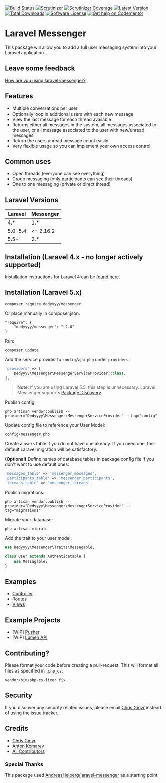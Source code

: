 [![Build Status](https://img.shields.io/travis/dedyyyy/laravel-messenger.svg?style=flat-square)](https://travis-ci.org/dedyyyy/laravel-messenger)
[![Scrutinizer](https://img.shields.io/scrutinizer/g/dedyyyy/laravel-messenger.svg?style=flat-square)](https://scrutinizer-ci.com/g/dedyyyy/laravel-messenger/)
[![Scrutinizer Coverage](https://img.shields.io/scrutinizer/coverage/g/dedyyyy/laravel-messenger.svg?style=flat-square)](https://scrutinizer-ci.com/g/dedyyyy/laravel-messenger/)
[![Latest Version](https://img.shields.io/github/release/dedyyyy/laravel-messenger.svg?style=flat-square)](https://github.com/dedyyyy/laravel-messenger/releases)
[![Total Downloads](https://img.shields.io/packagist/dt/dedyyyy/messenger.svg?style=flat-square)](https://packagist.org/packages/dedyyyy/messenger)
[![Software License](https://img.shields.io/badge/license-MIT-brightgreen.svg?style=flat-square)](LICENSE)
[![Get help on Codementor](https://cdn.codementor.io/badges/get_help_github.svg)](https://www.codementor.io/dedyyyy)

# Laravel Messenger
This package will allow you to add a full user messaging system into your Laravel application.

## Leave some feedback
[How are you using laravel-messenger?](https://github.com/dedyyyy/laravel-messenger/issues/55)

## Features
* Multiple conversations per user
* Optionally loop in additional users with each new message
* View the last message for each thread available
* Returns either all messages in the system, all messages associated to the user, or all message associated to the user with new/unread messages
* Return the users unread message count easily
* Very flexible usage so you can implement your own access control

## Common uses
* Open threads (everyone can see everything)
* Group messaging (only participants can see their threads)
* One to one messaging (private or direct thread)

## Laravel Versions

Laravel | Messenger
--- | ---
4.* | 1.*
5.0-5.4 | <= 2.16.2
5.5+ | 2.*

## Installation (Laravel 4.x - no longer actively supported)
Installation instructions for Laravel 4 can be [found here](https://github.com/dedyyyy/laravel-messenger/tree/v1).

## Installation (Laravel 5.x)
```
composer require dedyyyy/messenger
```

Or place manually in composer.json:

```
"require": {
    "dedyyyy/messenger": "~2.0"
}
```

Run:

```
composer update
```

Add the service provider to `config/app.php` under `providers`:

```php
'providers' => [
    Dedyyyy\Messenger\MessengerServiceProvider::class,
],
```

> **Note**: If you are using Laravel 5.5, this step is unnecessary. Laravel Messenger supports [Package Discovery](https://laravel.com/docs/5.5/packages#package-discovery).

Publish config:

```
php artisan vendor:publish --provider="Dedyyyy\Messenger\MessengerServiceProvider" --tag="config"
```
	
Update config file to reference your User Model:

```
config/messenger.php
```

Create a `users` table if you do not have one already. If you need one, the default Laravel migration will be satisfactory.

**(Optional)** Define names of database tables in package config file if you don't want to use default ones:

```php
'messages_table' => 'messenger_messages',
'participants_table' => 'messenger_participants',
'threads_table' => 'messenger_threads',
```
    
Publish migrations:

```
php artisan vendor:publish --provider="Dedyyyy\Messenger\MessengerServiceProvider" --tag="migrations"
```

Migrate your database:

```
php artisan migrate
```

Add the trait to your user model:

```php
use Dedyyyy\Messenger\Traits\Messagable;

class User extends Authenticatable {
    use Messagable;
}
```

## Examples
* [Controller](https://github.com/dedyyyy/laravel-messenger/tree/master/examples/MessagesController.php)
* [Routes](https://github.com/dedyyyy/laravel-messenger/tree/master/examples/routes.php)
* [Views](https://github.com/dedyyyy/laravel-messenger/tree/master/examples/views)

## Example Projects
* [WIP] [Pusher](https://github.com/dedyyyy/laravel-messenger-pusher-demo)
* [WIP] [Lumen API](https://github.com/dedyyyy/lumen-messenger-api)


## Contributing? 
Please format your code before creating a pull-request. This will format all files as specified in `.php_cs`:

```
vendor/bin/php-cs-fixer fix .
```

## Security

If you discover any security related issues, please email [Chris Gmyr](mailto:dedyyyy@gmail.com) instead of using the issue tracker.

## Credits

- [Chris Gmyr](https://github.com/dedyyyy)
- [Anton Komarev](https://github.com/antonkomarev)
- [All Contributors](../../contributors)

### Special Thanks
This package used [AndreasHeiberg/laravel-messenger](https://github.com/AndreasHeiberg/laravel-messenger) as a starting point.
